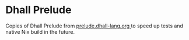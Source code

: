 # Dhall Prelude

Copies of Dhall Prelude from [prelude.dhall-lang.org
](https://prelude.dhall-lang.org) to speed up tests and native Nix build in the
future.
